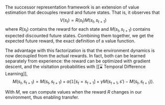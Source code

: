 The successor representation framework is an extension of value estimation that decouples reward and future states. That is, it observes that $$V(s_t) = R(s_t) M(s_t, s_{t+1})$$ where $R(s_t)$ contains the reward for each state and $M(s_t, s_{t+1})$ contains expected discounted future states. Combining them together, we get the expected future reward, the exact definition of a value function.

The advantage with this factorization is that the environment dynamics is now decoupled from the actual rewards. In fact, both can be learned separately from experience: the reward can be optimized with gradient descent, and the visitation probabilities with [[⌛️ Temporal Difference Learning]], $$M(s_t, s_{t+1}) = M(s_t, s_{t+1}) + \alpha(\mathbb{1}[s_t = s_{t+1}] + \gamma M(s_{t+1}, s') - M(s_t, s_{t+1})).$$

With $M$, we can compute values when the reward $R$ changes in our environment, thus enabling transfer.